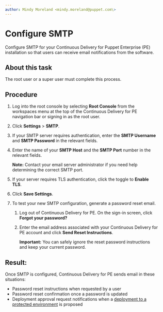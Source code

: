 ```yaml
---
author: Mindy Moreland <mindy.moreland@puppet.com\>
---
```


# Configure SMTP

Configure SMTP for your Continuous Delivery for Puppet Enterprise \(PE\) installation so that users can receive email notifications from the software.

## About this task

The root user or a super user must complete this process.

## Procedure

1.  Log into the root console by selecting **Root Console** from the workspaces menu at the top of the Continuous Delivery for PE navigation bar or signing in as the root user.

2.  Click **Settings** \> **SMTP**.

3.  If your SMTP server requires authentication, enter the **SMTP Username** and **SMTP Password** in the relevant fields.

4.  Enter the name of your **SMTP Host** and the **SMTP Port** number in the relevant fields.

    **Note:** Contact your email server administrator if you need help determining the correct SMTP port.

5.  If your server requires TLS authentication, click the toggle to **Enable TLS**.

6.  Click **Save Settings**.

7.  To test your new SMTP configuration, generate a password reset email.

    1.  Log out of Continuous Delivery for PE. On the sign-in screen, click **Forgot your password?**

    2.  Enter the email address associated with your Continuous Delivery for PE account and click **Send Reset Instructions**.

        **Important:** You can safely ignore the reset password instructions and keep your current password.


## Result:

Once SMTP is configured, Continuous Delivery for PE sends email in these situations:

-   Password reset instructions when requested by a user
-   Password reset confirmation once a password is updated
-   Deployment approval request notifications when a [deployment to a protected environment](approval.md) is proposed

